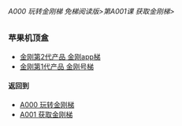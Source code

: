 ###### A000 玩转金刚梯 免梯阅读版>第A001课 获取金刚梯>

### 苹果机顶盒

- [金刚第2代产品 金刚app梯 ](https://github.com/a2zitpro/web/blob/master/LadderFree/LadderGet/Apple/TVBox/LadderApp.md)
- [金刚第1代产品 金刚号梯  ](https://github.com/a2zitpro/web/blob/master/LadderFree/LadderGet/Apple/TVBox/LadderKKID.md)



#### 返回到
- [A000 玩转金刚梯](https://github.com/a2zitpro/web/blob/master/LadderFree/main.md)
- [A001 获取金刚梯](https://github.com/a2zitpro/web/blob/master/LadderFree/LadderGet/LadderGet.md)






